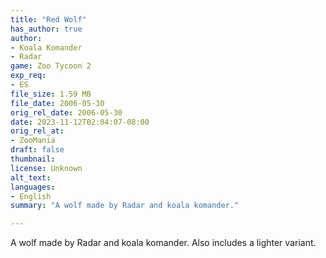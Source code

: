 ```yaml
---
title: "Red Wolf"
has_author: true
author: 
- Koala Komander
- Radar
game: Zoo Tycoon 2
exp_req: 
- ES
file_size: 1.59 MB
file_date: 2006-05-30
orig_rel_date: 2006-05-30
date: 2023-11-12T02:04:07-08:00
orig_rel_at: 
- ZooMania
draft: false
thumbnail: 
license: Unknown
alt_text: 
languages:
- English
summary: "A wolf made by Radar and koala komander."

---
```


A wolf made by Radar and koala komander. Also includes a lighter variant.